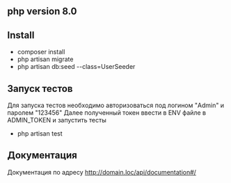 ## php version 8.0

## Install

- composer install
- php artisan migrate
- php artisan db:seed --class=UserSeeder

## Запуск тестов
Для запуска тестов необходимо авторизоваться под логином "Admin" и паролем "123456"
Далее полученный токен ввести в ENV файле в ADMIN_TOKEN и запустить тесты
- php artisan test

## Документация
Документация по адресу http://domain.loc/api/documentation#/
